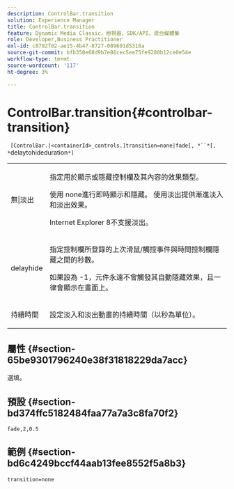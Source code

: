 ```yaml
---
description: ControlBar.transition
solution: Experience Manager
title: ControlBar.transition
feature: Dynamic Media Classic，檢視器，SDK/API，混合媒體集
role: Developer,Business Practitioner
exl-id: c8792f02-ae15-4b47-8727-089691d5316a
source-git-commit: bfb350e68d9b7e86cec5ee75fe9280b12ce0e54e
workflow-type: tm+mt
source-wordcount: '117'
ht-degree: 3%

---
```


# ControlBar.transition{#controlbar-transition}

` [ControlBar.|<containerId>_controls.]transition=none|fade[, *``*[, *`delaytohideduration`*]`

<table id="table_76B7F064B9CD46BA86931A9C841F777B"> 
 <tbody> 
  <tr> 
   <td colname="col1"> <p> <span class="codeph"> 無|淡出</span> </p> </td> 
   <td colname="col2"> <p> 指定用於顯示或隱藏控制欄及其內容的效果類型。 </p> <p>使用<span class="codeph"> none</span>進行即時顯示和隱藏。 使用<span class="codeph">淡出</span>提供漸進淡入和淡出效果。 </p> <p>Internet Explorer 8不支援淡出。 </p> </td> 
  </tr> 
  <tr> 
   <td colname="col1"> <p> <span class="codeph"> <span class="varname"> delayhide</span> </span> </p> </td> 
   <td colname="col2"> <p>指定控制欄所登錄的上次滑鼠/觸控事件與時間控制欄隱藏之間的秒數。 </p> <p> 如果設為<span class="codeph"> -1</span>，元件永遠不會觸發其自動隱藏效果，且一律會顯示在畫面上。 </p> </td> 
  </tr> 
  <tr> 
   <td colname="col1"> <p> <span class="codeph"> <span class="varname"> 持續時間</span> </span> </p> </td> 
   <td colname="col2"> <p>設定淡入和淡出動畫的持續時間（以秒為單位）。 </p> </td> 
  </tr> 
 </tbody> 
</table>

## 屬性 {#section-65be9301796240e38f31818229da7acc}

選填。

## 預設 {#section-bd374ffc5182484faa77a7a3c8fa70f2}

`fade,2,0.5`

## 範例 {#section-bd6c4249bccf44aab13fee8552f5a8b3}

`transition=none`
